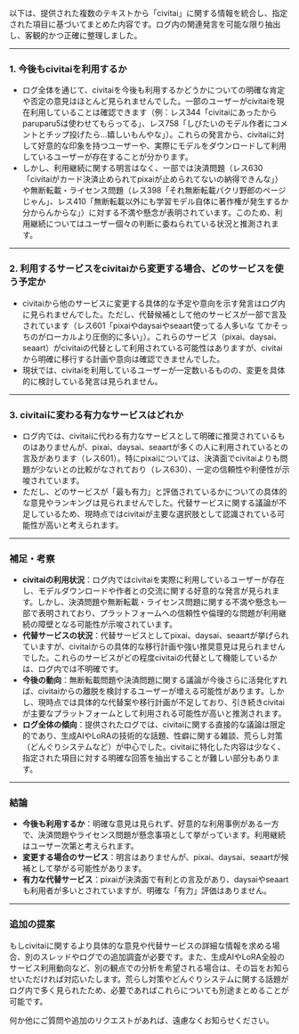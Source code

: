 以下は、提供された複数のテキストから「civitai」に関する情報を統合し、指定された項目に基づいてまとめた内容です。ログ内の関連発言を可能な限り抽出し、客観的かつ正確に整理しました。

---

### 1. 今後もcivitaiを利用するか
- ログ全体を通じて、civitaiを今後も利用するかどうかについての明確な肯定や否定の意見はほとんど見られませんでした。一部のユーザーがcivitaiを現在利用していることは確認できます（例：レス344「civitaiにあったからparuparu5は使わせてもらってる」、レス758「しびたいのモデル作者にコメントとチップ投げたら…嬉しいもんやな」）。これらの発言から、civitaiに対して好意的な印象を持つユーザーや、実際にモデルをダウンロードして利用しているユーザーが存在することが分かります。
- しかし、利用継続に関する明言はなく、一部では決済問題（レス630「civitaiがカード決済止められてpixaiが止められてないの納得できんな」）や無断転載・ライセンス問題（レス398「それ無断転載パクリ野郎のページじゃん」、レス410「無断転載以外にも学習モデル自体に著作権が発生するか分からんからな」）に対する不満や懸念が表明されています。このため、利用継続についてはユーザー個々の判断に委ねられている状況と推測されます。

---

### 2. 利用するサービスをcivitaiから変更する場合、どのサービスを使う予定か
- civitaiから他のサービスに変更する具体的な予定や意向を示す発言はログ内に見られませんでした。ただし、代替候補として他のサービスが一部で言及されています（レス601「pixaiやdaysaiやseaart使ってる人多いな てかそっちのがローカルより圧倒的に多い」）。これらのサービス（pixai、daysai、seaart）がcivitaiの代替として利用されている可能性はありますが、civitaiから明確に移行する計画や意向は確認できませんでした。
- 現状では、civitaiを利用しているユーザーが一定数いるものの、変更を具体的に検討している発言は見られません。

---

### 3. civitaiに変わる有力なサービスはどれか
- ログ内では、civitaiに代わる有力なサービスとして明確に推奨されているものはありませんが、pixai、daysai、seaartが多くの人に利用されているとの言及があります（レス601）。特にpixaiについては、決済面でcivitaiよりも問題が少ないとの比較がなされており（レス630）、一定の信頼性や利便性が示唆されています。
- ただし、どのサービスが「最も有力」と評価されているかについての具体的な意見やランキングは見られませんでした。代替サービスに関する議論が不足しているため、現時点ではcivitaiが主要な選択肢として認識されている可能性が高いと考えられます。

---

### 補足・考察
- **civitaiの利用状況**：ログ内ではcivitaiを実際に利用しているユーザーが存在し、モデルダウンロードや作者との交流に関する好意的な発言が見られます。しかし、決済問題や無断転載・ライセンス問題に関する不満や懸念も一部で表明されており、プラットフォームへの信頼性や倫理的な問題が利用継続の障壁となる可能性が示唆されています。
- **代替サービスの状況**：代替サービスとしてpixai、daysai、seaartが挙げられていますが、civitaiからの具体的な移行計画や強い推奨意見は見られませんでした。これらのサービスがどの程度civitaiの代替として機能しているかは、ログ内では不明確です。
- **今後の動向**：無断転載問題や決済問題に関する議論が今後さらに活発化すれば、civitaiからの離脱を検討するユーザーが増える可能性があります。しかし、現時点では具体的な代替案や移行計画が不足しており、引き続きcivitaiが主要なプラットフォームとして利用される可能性が高いと推測されます。
- **ログ全体の傾向**：提供されたログでは、civitaiに関する直接的な議論は限定的であり、生成AIやLoRAの技術的な話題、性癖に関する雑談、荒らし対策（どんぐりシステムなど）が中心でした。civitaiに特化した内容は少なく、指定された項目に対する明確な回答を抽出することが難しい部分もあります。

---

### 結論
- **今後も利用するか**：明確な意見は見られず、好意的な利用事例がある一方で、決済問題やライセンス問題が懸念事項として挙がっています。利用継続はユーザー次第と考えられます。
- **変更する場合のサービス**：明言はありませんが、pixai、daysai、seaartが候補として挙がる可能性があります。
- **有力な代替サービス**：pixaiが決済面で有利との言及があり、daysaiやseaartも利用者が多いとされていますが、明確な「有力」評価はありません。

---

### 追加の提案
もしcivitaiに関するより具体的な意見や代替サービスの詳細な情報を求める場合、別のスレッドやログでの追加調査が必要です。また、生成AIやLoRA全般のサービス利用動向など、別の観点での分析を希望される場合は、その旨をお知らせいただければ対応いたします。荒らし対策やどんぐりシステムに関する話題がログ内で多く見られたため、必要であればこれらについても別途まとめることが可能です。

何か他にご質問や追加のリクエストがあれば、遠慮なくお知らせください。